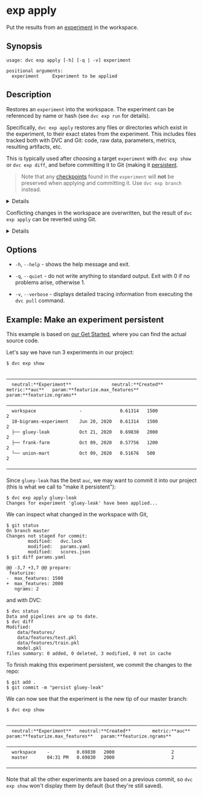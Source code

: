 # exp apply

Put the results from an [experiment](/doc/command-reference/exp) in the
<abbr>workspace</abbr>.

## Synopsis

```usage
usage: dvc exp apply [-h] [-q | -v] experiment

positional arguments:
  experiment     Experiment to be applied
```

## Description

Restores an `experiment` into the workspace. The experiment can be referenced by
name or hash (see `dvc exp run` for details).

Specifically, `dvc exp apply` restores any files or directories which exist in
the experiment, to their exact states from the experiment. This includes files
tracked both with DVC and Git: code, raw data, <abbr>parameters</abbr>,
<abbr>metrics</abbr>, resulting artifacts, etc.

This is typically used after choosing a target `experiment` with `dvc exp show`
or `dvc exp diff`, and before committing it to Git (making it [persistent].

> Note that any [checkpoints] found in the `experiment` will **not** be
> preserved when applying and committing it. Use `dvc exp branch` instead.

<details>

### Expand for `dvc exp apply` implementation details

`dvc exp apply` is approximately equivalent to the following Git + DVC workflow:

```cli
$ git stash --include-untracked
$ git checkout --detach experiment
$ git reset HEAD^1
$ git checkout stash@{0} --ours
$ git stash drop
$ dvc checkout
```

The resulting Git + DVC workspace after `dvc exp apply` will contain the
contents of `experiment`, plus any files from the workspace prior to
`dvc exp apply` that did not exist in `experiment`.

<admon type="info">

Note that `dvc exp apply` does not actually use the standard Git stash (and does
not modify `.git/refs/stash`).

</admon>

</details>

<admon type="warn">

Conflicting changes in the workspace are overwritten, but the result of
`dvc exp apply` can be reverted using Git.

</admon>

<details>

### Expand for details on reverting `dvc exp apply`

`dvc exp apply` can be reverted with the following Git workflow:

```cli
$ git reset --hard
$ git stash apply refs/exps/apply/stash
```

<admon type="info">

Note that this workflow is only valid as long no Git commands which affect
`HEAD` (such as `git commit` or `git checkout`) have been used since
`dvc exp apply` was run.

</admon>

</details>

[persistent]: /doc/user-guide/experiment-management/persisting-experiments
[checkpoints]: /doc/user-guide/experiment-management/checkpoints

## Options

- `-h`, `--help` - shows the help message and exit.

- `-q`, `--quiet` - do not write anything to standard output. Exit with 0 if no
  problems arise, otherwise 1.

- `-v`, `--verbose` - displays detailed tracing information from executing the
  `dvc pull` command.

## Example: Make an experiment persistent

<admon type="info">

This example is based on [our Get Started], where you can find the actual source
code.

[our get started]: /doc/start/experiment-management/experiments

</admon>

Let's say we have run 3 experiments in our project:

```cli
$ dvc exp show
```

```dvctable
 ────────────────────────────────────────────────────────────────────────────────────────────
  neutral:**Experiment**               neutral:**Created**            metric:**auc**   param:**featurize.max_features**   param:**featurize.ngrams**
 ────────────────────────────────────────────────────────────────────────────────────────────
  workspace                -              0.61314   1500                     2
  10-bigrams-experiment    Jun 20, 2020   0.61314   1500                     2
  ├── gluey-leak           Oct 21, 2020   0.69830   2000                     2
  ├── frank-farm           Oct 09, 2020   0.57756   1200                     2
  └── union-mart           Oct 09, 2020   0.51676   500                      2
 ────────────────────────────────────────────────────────────────────────────────────────────
```

Since `gluey-leak` has the best `auc`, we may want to commit it into our project
(this is what we call to "make it persistent"):

```cli
$ dvc exp apply gluey-leak
Changes for experiment 'gluey-leak' have been applied...
```

We can inspect what changed in the workspace with Git,

```cli
$ git status
On branch master
Changes not staged for commit:
        modified:   dvc.lock
        modified:   params.yaml
        modified:   scores.json
$ git diff params.yaml
```

```git
@@ -3,7 +3,7 @@ prepare:
 featurize:
-  max_features: 1500
+  max_features: 2000
   ngrams: 2
```

and with DVC:

```cli
$ dvc status
Data and pipelines are up to date.
$ dvc diff
Modified:
    data/features/
    data/features/test.pkl
    data/features/train.pkl
    model.pkl
files summary: 0 added, 0 deleted, 3 modified, 0 not in cache
```

To finish making this experiment persistent, we commit the changes to the repo:

```cli
$ git add .
$ git commit -m "persist gluey-leak"
```

We can now see that the experiment is the new tip of our master branch:

```cli
$ dvc exp show
```

```dvctable
 ─────────────────────────────────────────────────────────────────────────────
  neutral:**Experiment**   neutral:**Created**        metric:**auc**   param:**featurize.max_features**   param:**featurize.ngrams**
 ─────────────────────────────────────────────────────────────────────────────
  workspace    -          0.69830   2000                     2
  master       04:31 PM   0.69830   2000                     2
 ─────────────────────────────────────────────────────────────────────────────
```

Note that all the other experiments are based on a previous commit, so
`dvc exp show` won't display them by default (but they're still saved).
